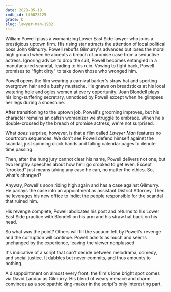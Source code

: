 ```yaml
---
date: 2023-05-19
imdb_id: tt0023125
grade: D
slug: lawyer-man-1932
---
```


William Powell plays a womanizing Lower East Side lawyer who joins a prestigious uptown firm. His rising star attracts the attention of local political boss John Gilmurry. Powell rebuffs Gilmurry's advances but loses the moral high ground when he accepts a breach of promise case from a seductive actress. Ignoring advice to drop the suit, Powell becomes entangled in a manufactured scandal, leading to his ruin. Vowing to fight back, Powell promises to "fight dirty" to take down those who wronged him.

<!-- end -->

Powell opens the film wearing a carnival barker's straw hat and sporting overgrown hair and a bushy mustache. He gnaws on breadsticks at his local watering hole and ogles women at every opportunity. Joan Blondell plays his long-suffering secretary, unnoticed by Powell except when he glimpses her legs during a shoeshine.

After transitioning to the uptown job, Powell's grooming improves, but his character remains an oafish womanizer we struggle to embrace. When he's double-crossed by the breach of promise actress, we're not surprised.

What _does_ surprise, however, is that a film called _Lawyer Man_ features no courtroom sequences. We don't see Powell defend himself against the scandal, just spinning clock hands and falling calendar pages to denote time passing.

Then, after the hung jury cannot clear his name, Powell delivers not one, but two lengthy speeches about how he'll go crooked to get even. Except “crooked” just means taking any case he can, no matter the ethics. So, what's changed?

Anyway, Powell's soon riding high again and has a case against Gilmurry. He parlays the case into an appointment as assistant District Attorney. Then he leverages his new office to indict the people responsible for the scandal that ruined him.

His revenge complete, Powell abdicates his post and returns to his Lower East Side practice with Blondell on his arm and his straw hat back on his head.

So what was the point? Others will fill the vacuum left by Powell's revenge and the corruption will continue. Powell admits as much and seems unchanged by the experience, leaving the viewer nonplussed.

It's indicative of a script that can't decide between melodrama, comedy, and social justice. It dabbles but never commits, and thus amounts to nothing.

A disappointment on almost every front, the film's lone bright spot comes via David Landau as Gilmurry. His blend of weary menace and charm convinces as a sociopathic king-maker in the script's only interesting part.
